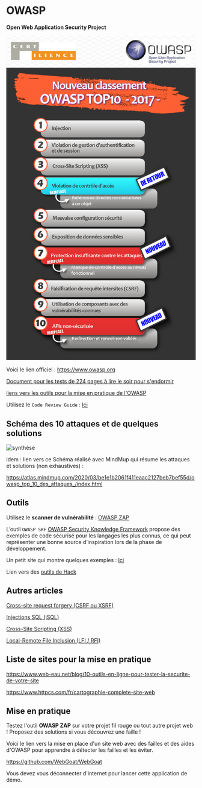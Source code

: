 # OWASP

**Open Web Application Security Project**

![](owasp-ten.png)

Voici le lien officiel : https://www.owasp.org

[Document pour les tests de 224 pages à lire le soir pour s'endormir](https://www.owasp.org/images/1/19/OTGv4.pdf)

[liens vers les outils pour la mise en pratique de l'OWASP](https://www.linkedin.com/pulse/les-3-outils-owasp-indispensables-aux-d%C3%A9veloppeurs-pour-azziz-errime)

Utilisez le `Code Review Guide` : [Ici](https://www.owasp.org/index.php/File:OWASP_Code_Review_Guide_v2.pdf)

## Schéma des 10 attaques et de quelques solutions  

![synthèse](owasp-synthèse-philippe-bouget.png)

idem : lien vers ce Schéma réalisé avec MindMup qui résume les attaques et solutions (non exhaustives) :

https://atlas.mindmup.com/2020/03/be1e1b2061f411eaac2127beb7bef55d/owasp_top_10_des_attaques_/index.html

## Outils

Utilisez le **scanner de vulnérabilité** : [OWASP ZAP](https://www.owasp.org/index.php/OWASP_Zed_Attack_Proxy_Project)

L’outil `OWASP SKF` [OWASP Security Knowledge Framework](https://www.owasp.org/index.php/OWASP_Security_Knowledge_Framework) propose des exemples de code sécurisé pour les langages les plus connus, ce qui peut représenter une bonne source d’inspiration lors de la phase de développement.

Un petit site qui montre quelques exemples : [Ici](http://igm.univ-mlv.fr/~dr/XPOSE2012/OWASP_WebGoat/examples.html#sql)

Lien vers des [outils de Hack](https://www.journaldunet.com/solutions/dsi/1100767-10-outils-de-hacking-pour-les-experts/)

## Autres articles

[Cross-site request forgery (CSRF ou XSRF)](https://blog.clever-age.com/fr/2014/06/25/owasp-cross-site-request-forgery-csrf-ou-xsrf/)

[Injections SQL (iSQL)](http://blog.clever-age.com/fr/2013/09/18/securite-owasp-injection-sql/)

[Cross-Site Scripting (XSS)](http://blog.clever-age.com/fr/2014/02/10/owasp-xss-cross-site-scripting/)

[Local-Remote File Inclusion (LFI / RFI)](http://blog.clever-age.com/fr/2014/10/21/owasp-local-remote-file-inclusion-lfi-rfi/)

## Liste de sites pour la mise en pratique

https://www.web-eau.net/blog/10-outils-en-ligne-pour-tester-la-securite-de-votre-site

https://www.httpcs.com/fr/cartographie-complete-site-web

## Mise en pratique

Testez l'outil **OWASP ZAP** sur votre projet fil rouge ou tout autre projet web !
Proposez des solutions si vous découvrez une faille !

Voici le lien vers la mise en place d'un site web avec des failles et des aides d'OWASP pour apprendre à détecter les failles et les éviter.

https://github.com/WebGoat/WebGoat

Vous devez vous déconnecter d'internet pour lancer cette application de démo.